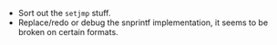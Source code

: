 * Sort out the `setjmp` stuff.
* Replace/redo or debug the snprintf implementation, it seems
  to be broken on certain formats.
